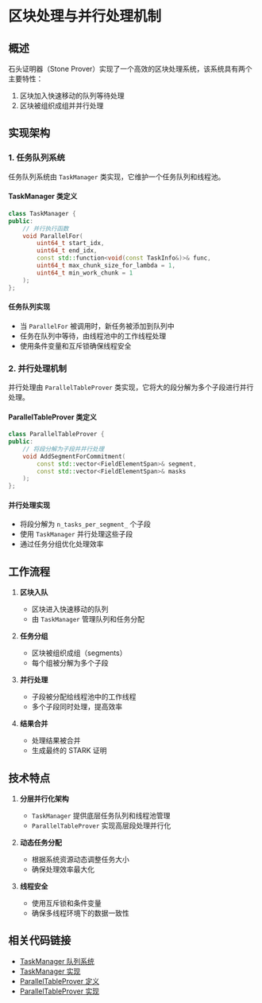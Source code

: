 # 区块处理与并行处理机制

## 概述

石头证明器（Stone Prover）实现了一个高效的区块处理系统，该系统具有两个主要特性：
1. 区块加入快速移动的队列等待处理
2. 区块被组织成组并并行处理

## 实现架构

### 1. 任务队列系统

任务队列系统由 `TaskManager` 类实现，它维护一个任务队列和线程池。

#### TaskManager 类定义
```cpp
class TaskManager {
public:
    // 并行执行函数
    void ParallelFor(
        uint64_t start_idx, 
        uint64_t end_idx, 
        const std::function<void(const TaskInfo&)>& func,
        uint64_t max_chunk_size_for_lambda = 1, 
        uint64_t min_work_chunk = 1
    );
};
```

#### 任务队列实现
- 当 `ParallelFor` 被调用时，新任务被添加到队列中
- 任务在队列中等待，由线程池中的工作线程处理
- 使用条件变量和互斥锁确保线程安全

### 2. 并行处理机制

并行处理由 `ParallelTableProver` 类实现，它将大的段分解为多个子段进行并行处理。

#### ParallelTableProver 类定义
```cpp
class ParallelTableProver {
public:
    // 将段分解为子段并并行处理
    void AddSegmentForCommitment(
        const std::vector<FieldElementSpan>& segment,
        const std::vector<FieldElementSpan>& masks
    );
};
```

#### 并行处理实现
- 将段分解为 `n_tasks_per_segment_` 个子段
- 使用 `TaskManager` 并行处理这些子段
- 通过任务分组优化处理效率

## 工作流程

1. **区块入队**
   - 区块进入快速移动的队列
   - 由 `TaskManager` 管理队列和任务分配

2. **任务分组**
   - 区块被组织成组（segments）
   - 每个组被分解为多个子段

3. **并行处理**
   - 子段被分配给线程池中的工作线程
   - 多个子段同时处理，提高效率

4. **结果合并**
   - 处理结果被合并
   - 生成最终的 STARK 证明

## 技术特点

1. **分层并行化架构**
   - `TaskManager` 提供底层任务队列和线程池管理
   - `ParallelTableProver` 实现高层段处理并行化

2. **动态任务分配**
   - 根据系统资源动态调整任务大小
   - 确保处理效率最大化

3. **线程安全**
   - 使用互斥锁和条件变量
   - 确保多线程环境下的数据一致性

## 相关代码链接

- [TaskManager 队列系统](https://github.com/starkware-libs/stone-prover/blob/main/src/starkware/utils/task_manager.h)
- [TaskManager 实现](https://github.com/starkware-libs/stone-prover/blob/main/src/starkware/utils/task_manager.cc)
- [ParallelTableProver 定义](https://github.com/starkware-libs/stone-prover/blob/main/src/starkware/commitment_scheme/parallel_table_prover.h)
- [ParallelTableProver 实现](https://github.com/starkware-libs/stone-prover/blob/main/src/starkware/commitment_scheme/parallel_table_prover.cc)
